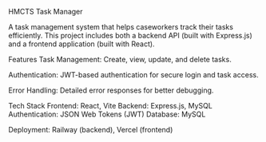 HMCTS Task Manager

A task management system that helps caseworkers track their tasks efficiently. This project includes both a backend API (built with Express.js) and a frontend application (built with React).

Features
Task Management: Create, view, update, and delete tasks.

Authentication: JWT-based authentication for secure login and task access.

Error Handling: Detailed error responses for better debugging.

Tech Stack
Frontend: React, Vite
Backend: Express.js, MySQL
Authentication: JSON Web Tokens (JWT)
Database: MySQL

Deployment: Railway (backend), Vercel (frontend)